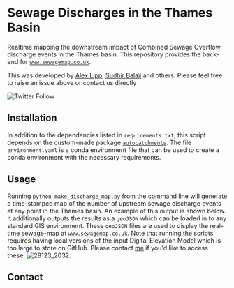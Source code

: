 
# Sewage Discharges in the Thames Basin

Realtime mapping the downstream impact of Combined Sewage Overflow discharge events in the Thames basin. This repository provides the back-end for [`www.sewagemap.co.uk`](https://www.sewagemap.co.uk/). 

This was developed by [Alex Lipp](https://github.com/AlexLipp), [Sudhir Balaji](https://github.com/sudhir-b) and others. Please feel free to raise an issue above or contact us directly 

![Twitter Follow](https://img.shields.io/twitter/follow/AlexGLipp?style=social)

## Installation 

In addition to the dependencies listed in `requirements.txt`, this script depends on the custom-made package [`autocatchments`](https://github.com/AlexLipp/autocatchments). The file `environment.yaml` is a conda environment file that can be used to create a conda environment with the necessary requirements. 

## Usage 

Running `python make_discharge_map.py` from the command line will generate a time-stamped map of the number of upstream sewage discharge events at any point in the Thames basin. An example of this output is shown below. It additionally outputs the results as a `geoJSON` which can be loaded in to any standard GIS environment. These `geoJSON` files are used to display the real-time sewage-map at [`www.sewagemap.co.uk`](https://www.sewagemap.co.uk/).   Note that running the scripts requires having local versions of the input Digital Elevation Model which is too large to store on GitHub. Please contact [me](https://github.com/AlexLipp) if you'd like to access these. ![28123_2032](https://user-images.githubusercontent.com/10188895/215289603-3315e7b6-5a50-48ed-9ef0-7a9269e5e2e3.png).

## Contact 

